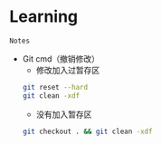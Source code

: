 # Learning
`Notes`
* Git cmd（撤销修改）
  * 修改加入过暂存区
  ```Bash
  git reset --hard
  git clean -xdf
  ```
  * 没有加入暂存区
  ```Bash
  git checkout . && git clean -xdf
  ```
